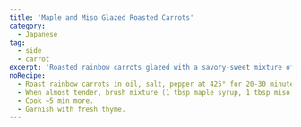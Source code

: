 ```yaml
---
title: 'Maple and Miso Glazed Roasted Carrots'
category:
  - Japanese
tag:
  - side
  - carrot
excerpt: 'Roasted rainbow carrots glazed with a savory-sweet mixture of maple syrup, miso, and soy sauce offer a colorful and flavorful side dish.'
noRecipe:
  - Roast rainbow carrots in oil, salt, pepper at 425° for 20-30 minutes.
  - When almost tender, brush mixture (1 tbsp maple syrup, 1 tbsp miso, ½ tsp soy sauce) on carrots.
  - Cook ~5 min more.
  - Garnish with fresh thyme.
---
```

